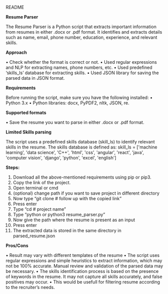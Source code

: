 README

**Resume Parser**

The Resume Parser is a Python script that extracts important information from resumes in either .docx or .pdf format. It identifies and extracts details such as name, email, phone number, education, experience, and relevant skills.

**Approach**

•	Check whether the format is correct or not.
•	Used regular expressions and NLP  for extracting names, phone numbers, etc.
•	Used predefined ‘skills_ls’ database for extracting skills.
•	Used JSON library for saving the parsed data in JSON format.

**Requirements**

Before running the script, make sure you have the following installed:
•	Python 3.x
•	Python libraries: docx, PyPDF2, nltk, JSON, re.

**Supported formats**

•	Save the resume you want to parse in either .docx or .pdf format.

**Limited Skills parsing**

The script uses a predefined skills database (skill_ls) to identify relevant skills in the resume. The skills database is defined as:
skill_ls = ['machine learning', 'data science', 'C++', 'html', 'css', 'angular', 'react', 'java', 'computer vision', 'django', 'python', 'excel', 'english'] 

**Steps:**

1.	Download all the above-mentioned requirements using pip or pip3.
2.	Copy the link of the project.
3.	Open terminal or cmd 
4.	(optional) change path if you want to save project in different directory
5.	Now type “git clone # follow up with the copied link”
6.	Press enter
7.	Type “cd # project name”
8.	Type “python or python3 resume_parser.py”
9.	Now give the path where the resume is present  as an input
10.	Press enter 
11.	The extracted data is stored in the same directory in parsed_resume.json

**Pros/Cons**

•	Result may vary with different templates of the resume
•	The script uses regular expressions and simple heuristics to extract information, which may not be 100% accurate. Manual review and validation of the parsed data may be necessary.
•	The skills identification process is based on the presence of keywords in the resume. It may not capture all skills accurately, and false positives may occur.
•	This would be usefull for filtering resume according to the recruiter’s needs.

